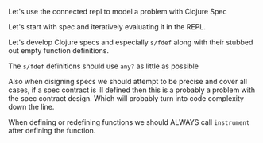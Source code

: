 Let's use the connected repl to model a problem with Clojure Spec

Let's start with spec and iteratively evaluating it in the REPL. 

Let's develop Clojure specs and especially `s/fdef` along with their
stubbed out empty function definitions.

The `s/fdef` definitions should use `any?` as little as possible

Also when disigning specs we should attempt to be precise and cover all cases, if a spec contract is ill defined then this is a probably a problem with the spec contract design. Which will probably turn into code complexity down the line.

When defining or redefining functions we should ALWAYS call
`instrument` after defining the function.

